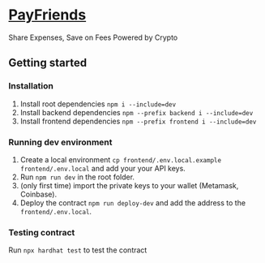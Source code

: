 # [PayFriends](https://payfriends.xyz)
Share Expenses, Save on Fees Powered by Crypto

## Getting started

### Installation
1. Install root dependencies `npm i --include=dev`
2. Install backend dependencies `npm --prefix backend i --include=dev`
3. Install frontend dependencies `npm --prefix frontend i --include=dev`

### Running dev environment
1. Create a local environment `cp frontend/.env.local.example frontend/.env.local` and add your your API keys.
2. Run `npm run dev` in the root folder.
3. (only first time) import the private keys to your wallet (Metamask, Coinbase).
4. Deploy the contract `npm run deploy-dev` and add the address to the `frontend/.env.local`.

### Testing contract
Run `npx hardhat test` to test the contract



